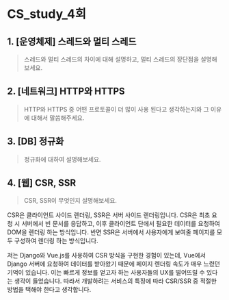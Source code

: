 # CS_study_4회

## 1. [운영체제] 스레드와 멀티 스레드

> 스레드와 멀티 스레드의 차이에 대해 설명하고, 멀티 스레드의 장단점을 설명해보세요.



## 2. [네트워크] HTTP와 HTTPS

> HTTP와 HTTPS 중 어떤 프로토콜이 더 많이 사용 된다고 생각하는지와 그 이유에 대해서 말씀해주세요.



## 3. [DB] 정규화

> 정규화에 대하여 설명해보세요.



## 4. [웹] CSR, SSR

> CSR, SSR이 무엇인지 설명해보세요.

CSR은 클라이언트 사이드 렌더링, SSR은 서버 사이드 렌더링입니다. CSR은 최초 요청 시 서버에서 빈 문서를 응답하고, 이후 클라이언트 단에서 필요한 데이터를 요청하여 DOM을 렌더링 하는 방식입니다. 반면 SSR은 서버에서 사용자에게 보여줄 페이지를 모두 구성하여 렌더링 하는 방식입니다.

저는 Django와 Vue.js를 사용하여 CSR 방식을 구현한 경험이 있는데, Vue에서 Django 서버에 요청하여 데이터를 받아왔기 때문에 페이지 렌더링 속도가 매우 느렸던 기억이 있습니다. 이는 빠르게 정보를 얻고자 하는 사용자들의 UX를 떨어뜨릴 수 있다는 생각이 들었습니다. 따라서 개발하려는 서비스의 특징에 따라 CSR/SSR 중 적절한 방법을 택해야 한다고 생각합니다.

